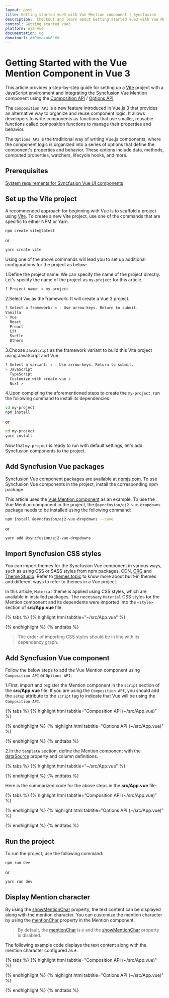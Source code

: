 ```yaml
---
layout: post
title: Getting started vue3 with Vue Mention component | Syncfusion
description:  Checkout and learn about Getting started vue3 with Vue Mention component of Syncfusion Essential JS 2 and more details.
control: Getting started vue3 
platform: ej2-vue
documentation: ug
domainurl: ##DomainURL##
---
```


# Getting Started with the Vue Mention Component in Vue 3

This article provides a step-by-step guide for setting up a [Vite](https://vitejs.dev/) project with a JavaScript environment and integrating the Syncfusion Vue Mention component using the [Composition API](https://vuejs.org/guide/introduction.html#composition-api) / [Options API](https://vuejs.org/guide/introduction.html#options-api).

The `Composition API` is a new feature introduced in Vue.js 3 that provides an alternative way to organize and reuse component logic. It allows developers to write components as functions that use smaller, reusable functions called composition functions to manage their properties and behavior.

The `Options API` is the traditional way of writing Vue.js components, where the component logic is organized into a series of options that define the component's properties and behavior. These options include data, methods, computed properties, watchers, lifecycle hooks, and more.

## Prerequisites

[System requirements for Syncfusion Vue UI components](https://ej2.syncfusion.com/vue/documentation/system-requirements)

## Set up the Vite project

A recommended approach for beginning with Vue is to scaffold a project using [Vite](https://vitejs.dev/). To create a new Vite project, use one of the commands that are specific to either NPM or Yarn.

```bash
npm create vite@latest
```

or

```bash
yarn create vite
```

Using one of the above commands will lead you to set up additional configurations for the project as below:

1.Define the project name: We can specify the name of the project directly. Let's specify the name of the project as `my-project` for this article.

```bash
? Project name: » my-project
```

2.Select `Vue` as the framework. It will create a Vue 3 project.

```bash
? Select a framework: » - Use arrow-keys. Return to submit.
Vanilla
> Vue
  React
  Preact
  Lit
  Svelte
  Others
```

3.Choose `JavaScript` as the framework variant to build this Vite project using JavaScript and Vue.

```bash
? Select a variant: » - Use arrow-keys. Return to submit.
> JavaScript
  TypeScript
  Customize with create-vue ↗
  Nuxt ↗
```

4.Upon completing the aforementioned steps to create the `my-project`, run the following command to install its dependencies:

```bash
cd my-project
npm install
```

or

```bash
cd my-project
yarn install
```

Now that `my-project` is ready to run with default settings, let's add Syncfusion components to the project.

## Add Syncfusion Vue packages

Syncfusion Vue component packages are available at [npmjs.com](https://www.npmjs.com/search?q=ej2-vue). To use Syncfusion Vue components in the project, install the corresponding npm package.

This article uses the [Vue Mention component](https://www.syncfusion.com/vue-components/vue-mention) as an example. To use the Vue Mention component in the project, the `@syncfusion/ej2-vue-dropdowns` package needs to be installed using the following command:

```bash
npm install @syncfusion/ej2-vue-dropdowns --save
```

or

```bash
yarn add @syncfusion/ej2-vue-dropdowns
```

## Import Syncfusion CSS styles

You can import themes for the Syncfusion Vue component in various ways, such as using CSS or SASS styles from npm packages, CDN, [CRG](https://ej2.syncfusion.com/javascript/documentation/common/custom-resource-generator/) and [Theme Studio](https://ej2.syncfusion.com/vue/documentation/appearance/theme-studio/). Refer to [themes topic](https://ej2.syncfusion.com/vue/documentation/appearance/theme/) to know more about built-in themes and different ways to refer to themes in a Vue project.

In this article, `Material` theme is applied using CSS styles, which are available in installed packages. The necessary `Material` CSS styles for the Mention component and its dependents were imported into the `<style>` section of **src/App.vue** file.

{% tabs %}
{% highlight html tabtitle="~/src/App.vue" %}

<style>
  @import "../node_modules/@syncfusion/ej2-base/styles/bootstrap5.css";
  @import "../node_modules/@syncfusion/ej2-vue-buttons/styles/bootstrap5.css";
  @import "../node_modules/@syncfusion/ej2-vue-popups/styles/bootstrap5.css";
  @import "../node_modules/@syncfusion/ej2-vue-list/styles/bootstrap5.css";
  @import "../node_modules/@syncfusion/ej2-vue-dropdowns/styles/bootstrap5.css";
</style>

{% endhighlight %}
{% endtabs %}

> The order of importing CSS styles should be in line with its dependency graph.

## Add Syncfusion Vue component

Follow the below steps to add the Vue Mention component using `Composition API` or `Options API`:

  1.First, import and register the Mention component in the `script` section of the **src/App.vue** file. If you are using the `Composition API`, you should add the `setup` attribute to the `script` tag to indicate that Vue will be using the `Composition API`.

{% tabs %}
{% highlight html tabtitle="Composition API (~/src/App.vue)" %}

<script setup>
  import { MentionComponent as EjsMention } from "@syncfusion/ej2-vue-dropdowns";
</script>

{% endhighlight %}
{% highlight html tabtitle="Options API (~/src/App.vue)" %}

<script>
import { MentionComponent } from "@syncfusion/ej2-vue-dropdowns";
//Component registeration
export default {
    name: "App",
    components: {
      'ejs-mention' : MentionComponent,
    }
}
</script>

{% endhighlight %}
{% endtabs %}
   
2.In the `template` section, define the Mention component with the [dataSource](https://ej2.syncfusion.com/vue/documentation/api/mention#datasource) property and column definitions.

{% tabs %}
{% highlight html tabtitle="~/src/App.vue" %}

<template>
    <div class="control_wrapper">
        <label style="font-size: 15px; font-weight: 600;">Comments</label>
        <div id="mentionElement" style="min-height: 100px; border: 1px solid #D7D7D7; border-radius: 4px; padding: 8px; font-size: 14px; width: 600px;"></div>
        <ejs-mention id='defaultMention' :target='mentionTarget' :dataSource='userData'></ejs-mention>
    </div>
</template>

{% endhighlight %}
{% endtabs %}

Here is the summarized code for the above steps in the **src/App.vue** file:

{% tabs %}
{% highlight html tabtitle="Composition API (~/src/App.vue)" %}

<template>
    <div class="control_wrapper">
        <label id="comment" >Comments</label>
        <div id="mentionElement" placeholder = "Type # and tag user"></div>
        <ejs-mention id='defaultMention' :target='data[0].mentionTarget' :dataSource='data[0].userData'></ejs-mention>
    </div>
</template>
<script setup>
    import { MentionComponent as EjsMention } from "@syncfusion/ej2-vue-dropdowns";
    
    const data = [{ target: "#mentionElement",
                userData: ['Selma Rose', 'Garth', 'Robert', 'William', 'Joseph'] }]
</script>
<style>

    @import "../node_modules/@syncfusion/ej2-base/styles/bootstrap5.css";
    @import "../node_modules/@syncfusion/ej2-buttons/styles/bootstrap5.css";
    @import "../node_modules/@syncfusion/ej2-popups/styles/bootstrap5.css";
    @import "../node_modules/@syncfusion/ej2-lists/styles/bootstrap5.css";
    @import "../node_modules/@syncfusion/ej2-vue-dropdowns/styles/bootstrap5.css";

    #app {
        color: #008cff;
        height: 40px;
        left: 15%;
        position: absolute;
        top: 10%;
        width: 30%;
    }

    #comment {
        font-size: 15px;
        font-weight: 600;
    }

    #mentionElement {
        min-height: 100px;
        border: 1px solid #D7D7D7;
        border-radius: 4px;
        padding: 8px;
        font-size: 14px;
        width: 600px;
    }

    div#mentionElement[placeholder]:empty:before {
        content: attr(placeholder);
        color: #555;
    }
</style>

{% endhighlight %}
{% highlight html tabtitle="Options API (~/src/App.vue)" %}

<template>
    <div class="control_wrapper">
        <label id="comment" >Comments</label>
        <div id="mentionElement" placeholder = "Type # and tag user"></div>
        <ejs-mention id='defaultMention' :target='mentionTarget' :dataSource='userData'></ejs-mention>
    </div>
</template>
<script>
    import { MentionComponent } from "@syncfusion/ej2-vue-dropdowns";
    //Component registration
    export default {
        name: 'App',
        components: {
            "ejs-mention": MentionComponent
        },
        data () {
            return {
                target: "#mentionElement",
                userData: ['Selma Rose', 'Garth', 'Robert', 'William', 'Joseph']
            }
        }
    }
</script>
<style>

    @import "../node_modules/@syncfusion/ej2-base/styles/bootstrap5.css";
    @import "../node_modules/@syncfusion/ej2-buttons/styles/bootstrap5.css";
    @import "../node_modules/@syncfusion/ej2-popups/styles/bootstrap5.css";
    @import "../node_modules/@syncfusion/ej2-lists/styles/bootstrap5.css";
    @import "../node_modules/@syncfusion/ej2-vue-dropdowns/styles/bootstrap5.css";

    #app {
        color: #008cff;
        height: 40px;
        left: 15%;
        position: absolute;
        top: 10%;
        width: 30%;
    }

    #comment {
        font-size: 15px;
        font-weight: 600;
    }

    #mentionElement {
        min-height: 100px;
        border: 1px solid #D7D7D7;
        border-radius: 4px;
        padding: 8px;
        font-size: 14px;
        width: 600px;
    }

    div#mentionElement[placeholder]:empty:before {
        content: attr(placeholder);
        color: #555;
    }
</style>

{% endhighlight %}
{% endtabs %}

## Run the project

To run the project, use the following command:

```bash
npm run dev
```

or

```bash
yarn run dev
```

## Display Mention character

By using the [showMentionChar](https://ej2.syncfusion.com/vue/documentation/api/mention/#showMentionChar) property, the text content can be displayed along with the mention character. You can customize the mention character by using the [mentionChar](https://ej2.syncfusion.com/vue/documentation/api/mention/#mentionChar) property in the Mention component.

> By default, the [mentionChar](https://ej2.syncfusion.com/vue/documentation/api/mention/#mentionChar) is `@` and the [showMentionChar](https://ej2.syncfusion.com/vue/documentation/api/mention/#showMentionChar) property is disabled.

The following example code displays the text content along with the mention character configured as `#`.

{% tabs %}
{% highlight html tabtitle="Composition API (~/src/App.vue)" %}

<template>
    <div id="app">
        <label id="comment" >Comments</label>
        <div id="mentionElement" placeholder = "Type # and tag user"></div>
        <ejs-mention id='defaultMention' showMentionChar='true' mentionChar='#' :target='data[0].mentionTarget' :dataSource='data[0].userData'></ejs-mention>
  </div>
</template>
<script setup>
    import { MentionComponent as EjsMention } from "@syncfusion/ej2-vue-dropdowns";
    
    const data = [{ mentionTarget: "#mentionElement",
                  userData: ['Selma Rose', 'Garth', 'Robert', 'William', 'Joseph']}]
</script>
<style>
    @import "../node_modules/@syncfusion/ej2-base/styles/bootstrap5.css";
    @import "../node_modules/@syncfusion/ej2-buttons/styles/bootstrap5.css";
    @import "../node_modules/@syncfusion/ej2-popups/styles/bootstrap5.css";
    @import "../node_modules/@syncfusion/ej2-lists/styles/bootstrap5.css";
    @import "../node_modules/@syncfusion/ej2-vue-dropdowns/styles/bootstrap5.css";

    #app {
        color: #008cff;
        height: 40px;
        left: 15%;
        position: absolute;
        top: 10%;
        width: 30%;
    }

    #comment {
        font-size: 15px;
        font-weight: 600;
    }

    #mentionElement {
        min-height: 100px;
        border: 1px solid #D7D7D7;
        border-radius: 4px;
        padding: 8px;
        font-size: 14px;
        width: 600px;
    }

    div#mentionElement[placeholder]:empty:before {
        content: attr(placeholder);
    }
</style>

{% endhighlight %}
{% highlight html tabtitle="Options API (~/src/App.vue)" %}

<template>
    <div id="app">
        <label id="comment" >Comments</label>
        <div id="mentionElement" placeholder = "Type # and tag user"></div>
        <ejs-mention id='defaultMention' showMentionChar='true' mentionChar='#' :target='mentionTarget' :dataSource='userData'></ejs-mention>
  </div>
</template>
<script>
    import { MentionComponent } from "@syncfusion/ej2-vue-dropdowns";
    //Component registration
    export default {
        name: 'App',
        components: {
            "ejs-mention": MentionComponent
        },
        data () {
            return {
                mentionTarget: "#mentionElement",
                userData: ['Selma Rose', 'Garth', 'Robert', 'William', 'Joseph']
            }
        }
    }
</script>
<style>
    @import "../node_modules/@syncfusion/ej2-base/styles/bootstrap5.css";
    @import "../node_modules/@syncfusion/ej2-buttons/styles/bootstrap5.css";
    @import "../node_modules/@syncfusion/ej2-popups/styles/bootstrap5.css";
    @import "../node_modules/@syncfusion/ej2-lists/styles/bootstrap5.css";
    @import "../node_modules/@syncfusion/ej2-vue-dropdowns/styles/bootstrap5.css";

    #app {
        color: #008cff;
        height: 40px;
        left: 15%;
        position: absolute;
        top: 10%;
        width: 30%;
    }

    #comment {
        font-size: 15px;
        font-weight: 600;
    }

    #mentionElement {
        min-height: 100px;
        border: 1px solid #D7D7D7;
        border-radius: 4px;
        padding: 8px;
        font-size: 14px;
        width: 600px;
    }

    div#mentionElement[placeholder]:empty:before {
        content: attr(placeholder);
    }
</style>

{% endhighlight %}
{% endtabs %}

